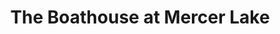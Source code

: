 ---
title: The Boathouse at Mercer Lake
location: West Windsor Township, NJ
description: The Boathouse at Mercer Lake - Irma & Stephen's Wedding Trailer
link: https://player.vimeo.com/video/184607693?color=26a69a&title=0&byline=0&portrait=0
---
